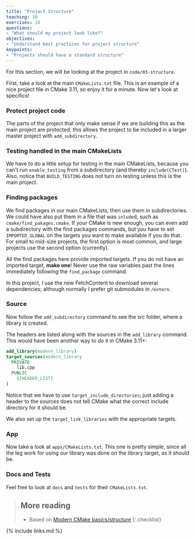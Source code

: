 ```yaml
---
title: "Project Structure"
teaching: 10
exercises: 10
questions:
- "What should my project look like?"
objectives:
- "Understand best practices for project structure"
keypoints:
- "Projects should have a standard structure"
---
```



For this section, we will be looking at the project in `code/03-structure`.

First, take a look at the main `CMakeLists.txt` file. This is an example of a nice project file in CMake 3.11, so enjoy it for a minute. Now let's look at specifics!

### Protect project code

The parts of the project that only make sense if we are building this as the main project are protected; this allows the project to be included in a larger master project with `add_subdirectory`.

### Testing handled in the main CMakeLists

We have to do a little setup for testing in the main CMakeLists, because you can't run `enable_testing` from a subdirectory (and thereby `include(CTest)`). Also, notice that `BUILD_TESTING` does not turn on testing unless this is the main project.

### Finding packages

We find packages in our main CMakeLists, then use them in subdirectories. We could have also put them in a file that was `inlude`d, such as `cmake/find_pakages.cmake`. If your CMake is new enough, you can even add a subdirectory with the find packages commands, but you have to set `IMPORTED_GLOBAL` on the targets you want to make available if you do that. For small to mid-size projects, the first option is most common, and large projects use the second option (currently).

All the find packages here provide imported targets. If you do not have an imported target, **make one**! Never use the raw variables past the lines immediately following the `find_package` command.

In this project, I use the new FetchContent to download several dependencies; although normally I prefer git submodules in `/extern`.

### Source

Now follow the `add_subdirectory` command to see the src folder, where a library is created.

The headers are listed along with the sources in the `add_library` command. This would have been another way to do it in CMake 3.11+:

```cmake
add_library(modern_library)
target_sources(modern_library
  PRIVATE
    lib.cpp
  PUBLIC
    ${HEADER_LIST}
)
```

Notice that we have to use `target_include_directories`; just adding a header to the sources does not tell CMake what the correct include directory for it should be.

We also set up the `target_link_libraries` with the appropriate targets.

### App

Now take a look at `apps/CMakeLists.txt`. This one is pretty simple, since all the leg work for using our library was done on the library target, as it should be.


### Docs and Tests


Feel free to look at `docs` and `tests` for their `CMakeLists.txt`.


> ## More reading
>
> * Based on [Modern CMake basics/structure][]
{:.checklist}


[Modern CMake basics/structure]: https://cliutils.gitlab.io/modern-cmake/chapters/basics/structure.html



{% include links.md %}
